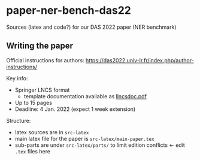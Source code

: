 # paper-ner-bench-das22
Sources (latex and code?) for our DAS 2022 paper (NER benchmark)

## Writing the paper
Official instructions for authors: <https://das2022.univ-lr.fr/index.php/author-instructions/>

Key info:
- Springer LNCS format
  - template documentation available as [llncsdoc.pdf](llncsdoc.pdf)
- Up to 15 pages
- Deadline: 4 Jan. 2022 (expect 1 week extension)

Structure:
- latex sources are in `src-latex`
- main latex file for the paper is `src-latex/main-paper.tex`
- sub-parts are under `src-latex/parts/` to limit edition conflicts ← edit `.tex` files here
